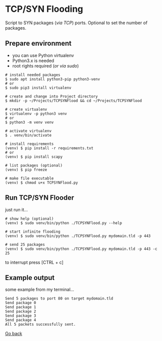 # TCP/SYN Flooding

Script to SYN packages (_via TCP_) ports. Optional to set the number of packages.

## Prepare environment

- you can use Python virtualenv
- Python3.x is needed
- root rights required (_or via sudo_)

```shell
# install needed packages
$ sudo apt install python3-pip python3-venv
# or
$ sudo pip3 install virtualenv

# create and change into Project directory
$ mkdir -p ~/Projects/TCPSYNFlood && cd ~/Projects/TCPSYNFlood

# create virtualenv
$ virtualenv -p python3 venv
# or
$ python3 -m venv venv

# activate virtualenv
$ . venv/bin/activate

# install requirements
(venv) $ pip install -r requirements.txt
# or
(venv) $ pip install scapy

# list packages (optional)
(venv) $ pip freeze

# make file executable
(venv) $ chmod u+x TCPSYNFlood.py
```

## Run TCP/SYN Flooder

just run it...

```shell
# show help (optional)
(venv) $ sudo venv/bin/python ./TCPSYNFlood.py --help

# start infinite flooding
(venv) $ sudo venv/bin/python ./TCPSYNFlood.py mydomain.tld -p 443

# send 25 packages
(venv) $ sudo venv/bin/python ./TCPSYNFlood.py mydomain.tld -p 443 -c 25
```

to interrupt press [CTRL + c]

## Example output

some example from my terminal...

```shell
Send 5 packages to port 80 on target mydomain.tld
Send package 0
Send package 1
Send package 2
Send package 3
Send package 4
All 5 packets successfully sent.
```

[Go back](../README.md)
